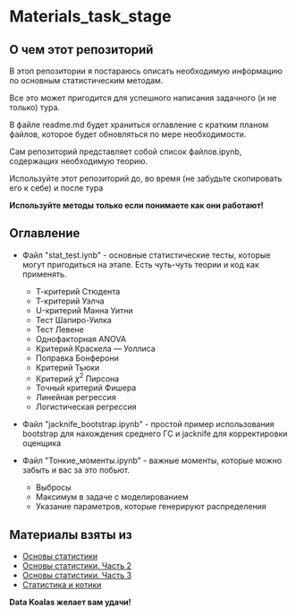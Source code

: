 # Materials_task_stage

## О чем этот репозиторий

В этоп репозитории я постараюсь описать необходимую информацию по основным статистическим методам.

Все это может пригодится для успешного написания задачного (и не только) тура.

В файле readme.md будет храниться оглавление с кратким планом файлов, которое будет обновляться по мере необходимости.

Сам репозиторий представляет собой список файлов.ipynb, содержащих необходимую теорию.

Используйте этот репозиторий до, во время (не забудьте скопировать его к себе) и после тура

**Используйте методы только если понимаете как они работают!**

## Оглавление

* Файл "stat_test.iynb" - основные статистические тесты, которые могут пригодиться на этапе. Есть чуть-чуть теории и код как применять.
  * Т-критерий Стюдента
  * Т-критерий Уэлча
  * U-критерий Манна Уитни
  * Тест Шапиро-Уилка
  * Тест Левене
  * Однофакторная ANOVA
  * Критерий Краскела — Уоллиса
  * Поправка Бонферони
  * Критерий Тьюки
  * Критерий $\chi^2$ Пирсона
  * Точный критерий Фишера
  * Линейная регрессия
  * Логистическая регрессия

* Файл "jacknife_bootstrap.ipynb" - простой пример использования bootstrap для нахождения среднего ГС и jacknife для корректировки оценщика

* Файл "Тонкие_моменты.ipynb" - важные моменты, которые можно забыть и вас за это побьют.
  * Выбросы
  * Максимум в задаче с моделированием
  * Указание параметров, которые генерируют распределения

## Материалы взяты из

* [Основы статистики](https://stepik.org/course/76/syllabus)
* [Основы статистики. Часть 2](https://stepik.org/course/524/syllabus)
* [Основы статистики. Часть 3](https://stepik.org/course/2152/syllabus)
* [Статистика и котики](https://natmedlib.uz/fm/?sitemap/file/-h5LaEfQ&view=Коллекция%20книг%20для%20студентов%20%28ru%2C%20en%29/Савельев.%20Статистика%20и%20котики.%202017.pdf)

**Data Koalas желает вам удачи!**
